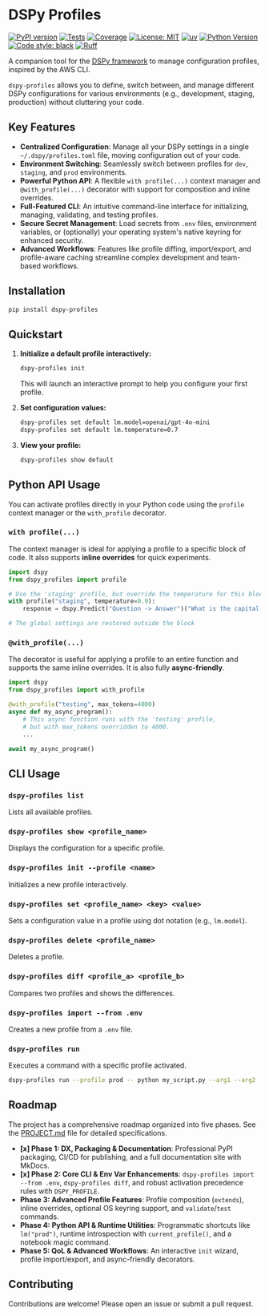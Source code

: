 # DSPy Profiles

[![PyPI version](https://badge.fury.io/py/dspy-profiles.svg)](https://badge.fury.io/py/dspy-profiles)
[![Tests](https://github.com/nielsgl/dspy-profiles/actions/workflows/tests.yml/badge.svg)](https://github.com/nielsgl/dspy-profiles/actions/workflows/tests.yml)
[![Coverage](https://img.shields.io/codecov/c/github/your-username/dspy-profiles)](https://codecov.io/gh/your-username/dspy-profiles)
[![License: MIT](https://img.shields.io/badge/License-MIT-yellow.svg)](https://opensource.org/licenses/MIT)
[![uv](https://img.shields.io/badge/managed%20by-uv-blue.svg)](https://github.com/astral-sh/uv)
[![Python Version](https://img.shields.io/pypi/pyversions/dspy-profiles.svg)](https://pypi.org/project/dspy-profiles/)
[![Code style: black](https://img.shields.io/badge/code%20style-black-000000.svg)](https://github.com/psf/black)
[![Ruff](https://img.shields.io/endpoint?url=https://raw.githubusercontent.com/astral-sh/ruff/main/assets/badge/v2.json)](https://github.com/astral-sh/ruff)

A companion tool for the [DSPy framework](https://github.com/stanfordnlp/dspy) to manage configuration profiles, inspired by the AWS CLI.

`dspy-profiles` allows you to define, switch between, and manage different DSPy configurations for various environments (e.g., development, staging, production) without cluttering your code.

## Key Features

-   **Centralized Configuration**: Manage all your DSPy settings in a single `~/.dspy/profiles.toml` file, moving configuration out of your code.
-   **Environment Switching**: Seamlessly switch between profiles for `dev`, `staging`, and `prod` environments.
-   **Powerful Python API**: A flexible `with profile(...)` context manager and `@with_profile(...)` decorator with support for composition and inline overrides.
-   **Full-Featured CLI**: An intuitive command-line interface for initializing, managing, validating, and testing profiles.
-   **Secure Secret Management**: Load secrets from `.env` files, environment variables, or (optionally) your operating system's native keyring for enhanced security.
-   **Advanced Workflows**: Features like profile diffing, import/export, and profile-aware caching streamline complex development and team-based workflows.

## Installation

```bash
pip install dspy-profiles
```

## Quickstart

1.  **Initialize a default profile interactively:**
    ```bash
    dspy-profiles init
    ```
    This will launch an interactive prompt to help you configure your first profile.

2.  **Set configuration values:**
    ```bash
    dspy-profiles set default lm.model=openai/gpt-4o-mini
    dspy-profiles set default lm.temperature=0.7
    ```

3.  **View your profile:**
    ```bash
    dspy-profiles show default
    ```

## Python API Usage

You can activate profiles directly in your Python code using the `profile` context manager or the `with_profile` decorator.

### `with profile(...)`

The context manager is ideal for applying a profile to a specific block of code. It also supports **inline overrides** for quick experiments.

```python
import dspy
from dspy_profiles import profile

# Use the 'staging' profile, but override the temperature for this block
with profile("staging", temperature=0.9):
    response = dspy.Predict("Question -> Answer")("What is the capital of France?")

# The global settings are restored outside the block
```

### `@with_profile(...)`

The decorator is useful for applying a profile to an entire function and supports the same inline overrides. It is also fully **async-friendly**.

```python
import dspy
from dspy_profiles import with_profile

@with_profile("testing", max_tokens=4000)
async def my_async_program():
    # This async function runs with the 'testing' profile,
    # but with max_tokens overridden to 4000.
    ...

await my_async_program()
```

## CLI Usage

### `dspy-profiles list`
Lists all available profiles.

### `dspy-profiles show <profile_name>`
Displays the configuration for a specific profile.

### `dspy-profiles init --profile <name>`
Initializes a new profile interactively.

### `dspy-profiles set <profile_name> <key> <value>`
Sets a configuration value in a profile using dot notation (e.g., `lm.model`).

### `dspy-profiles delete <profile_name>`
Deletes a profile.

### `dspy-profiles diff <profile_a> <profile_b>`
Compares two profiles and shows the differences.

### `dspy-profiles import --from .env`
Creates a new profile from a `.env` file.

### `dspy-profiles run`
Executes a command with a specific profile activated.

```bash
dspy-profiles run --profile prod -- python my_script.py --arg1 --arg2
```

## Roadmap

The project has a comprehensive roadmap organized into five phases. See the [PROJECT.md](PROJECT.md) file for detailed specifications.

-   **[x] Phase 1: DX, Packaging & Documentation**: Professional PyPI packaging, CI/CD for publishing, and a full documentation site with MkDocs.
-   **[x] Phase 2: Core CLI & Env Var Enhancements**: `dspy-profiles import --from .env`, `dspy-profiles diff`, and robust activation precedence rules with `DSPY_PROFILE`.
-   **Phase 3: Advanced Profile Features**: Profile composition (`extends`), inline overrides, optional OS keyring support, and `validate`/`test` commands.
-   **Phase 4: Python API & Runtime Utilities**: Programmatic shortcuts like `lm("prod")`, runtime introspection with `current_profile()`, and a notebook magic command.
-   **Phase 5: QoL & Advanced Workflows**: An interactive `init` wizard, profile import/export, and async-friendly decorators.

## Contributing

Contributions are welcome! Please open an issue or submit a pull request.
